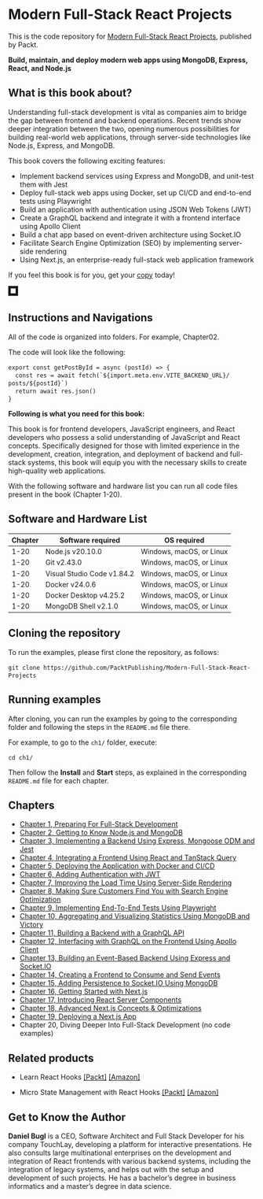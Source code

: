 # Modern Full-Stack React Projects

<a href="https://www.packtpub.com/product/modern-full-stack-react-projects/9781837637959"><img src="https://content.packt.com/B19385/cover_image_small.jpg" alt="" height="256px" align="right"></a>

This is the code repository for [Modern Full-Stack React Projects](https://www.packtpub.com/product/modern-full-stack-react-projects/9781837637959), published by Packt.

**Build, maintain, and deploy modern web apps using MongoDB, Express, React, and Node.js**

## What is this book about?
Understanding full-stack development is vital as companies aim to bridge the gap between frontend and backend operations. Recent trends show deeper integration between the two, opening numerous possibilities for building real-world web applications, through server-side technologies like Node.js, Express, and MongoDB.
	
This book covers the following exciting features:
* Implement backend services using Express and MongoDB, and unit-test them with Jest
* Deploy full-stack web apps using Docker, set up CI/CD and end-to-end tests using Playwright
* Build an application with authentication using JSON Web Tokens (JWT)
* Create a GraphQL backend and integrate it with a frontend interface using Apollo Client
* Build a chat app based on event-driven architecture using Socket.IO
* Facilitate Search Engine Optimization (SEO) by implementing server-side rendering
* Using Next.js, an enterprise-ready full-stack web application framework

If you feel this book is for you, get your [copy](https://www.amazon.com/dp/1837637954) today!

<a href="https://www.packtpub.com/?utm_source=github&utm_medium=banner&utm_campaign=GitHubBanner"><img src="https://raw.githubusercontent.com/PacktPublishing/GitHub/master/GitHub.png" 
alt="https://www.packtpub.com/" border="5" /></a>


## Instructions and Navigations
All of the code is organized into folders. For example, Chapter02.

The code will look like the following:
```
export const getPostById = async (postId) => {
  const res = await fetch(`${import.meta.env.VITE_BACKEND_URL}/
posts/${postId}`)
  return await res.json()
}
```

**Following is what you need for this book:**

This book is for frontend developers, JavaScript engineers, and React developers who possess a solid understanding of JavaScript and React concepts. Specifically designed for those with limited experience in the development, creation, integration, and deployment of backend and full-stack systems, this book will equip you with the necessary skills to create high-quality web applications.

With the following software and hardware list you can run all code files present in the book (Chapter 1-20).

## Software and Hardware List

| Chapter  | Software required                  | OS required                   |
| -------- | -----------------------------------| ------------------------------|            
| 1-20     | Node.js v20.10.0                   | Windows, macOS, or Linux      |  
| 1-20     | Git v2.43.0                        | Windows, macOS, or Linux      |
| 1-20     | Visual Studio Code v1.84.2         | Windows, macOS, or Linux      |
| 1-20     | Docker v24.0.6                     | Windows, macOS, or Linux      |
| 1-20     | Docker Desktop v4.25.2             | Windows, macOS, or Linux      |
| 1-20     | MongoDB Shell v2.1.0               | Windows, macOS, or Linux      |


## Cloning the repository

To run the examples, please first clone the repository, as follows:

```
git clone https://github.com/PacktPublishing/Modern-Full-Stack-React-Projects
```

## Running examples

After cloning, you can run the examples by going to the corresponding folder and following the steps in the `README.md` file there.

For example, to go to the `ch1/` folder, execute:

```
cd ch1/
```

Then follow the **Install** and **Start** steps, as explained in the corresponding `README.md` file for each chapter.

## Chapters

- [Chapter 1, Preparing For Full-Stack Development](https://github.com/PacktPublishing/Modern-Full-Stack-React-Projects/tree/main/ch1)
- [Chapter 2, Getting to Know Node.js and MongoDB](https://github.com/PacktPublishing/Modern-Full-Stack-React-Projects/tree/main/ch2)
- [Chapter 3, Implementing a Backend Using Express, Mongoose ODM and Jest](https://github.com/PacktPublishing/Modern-Full-Stack-React-Projects/tree/main/ch3)
- [Chapter 4, Integrating a Frontend Using React and TanStack Query](https://github.com/PacktPublishing/Modern-Full-Stack-React-Projects/tree/main/ch4)
- [Chapter 5, Deploying the Application with Docker and CI/CD](https://github.com/PacktPublishing/Modern-Full-Stack-React-Projects/tree/main/ch5)
- [Chapter 6, Adding Authentication with JWT](https://github.com/PacktPublishing/Modern-Full-Stack-React-Projects/tree/main/ch6)
- [Chapter 7, Improving the Load Time Using Server-Side Rendering](https://github.com/PacktPublishing/Modern-Full-Stack-React-Projects/tree/main/ch7)
- [Chapter 8, Making Sure Customers Find You with Search Engine Optimization](https://github.com/PacktPublishing/Modern-Full-Stack-React-Projects/tree/main/ch8)
- [Chapter 9, Implementing End-To-End Tests Using Playwright](https://github.com/PacktPublishing/Modern-Full-Stack-React-Projects/tree/main/ch9)
- [Chapter 10, Aggregating and Visualizing Statistics Using MongoDB and Victory](https://github.com/PacktPublishing/Modern-Full-Stack-React-Projects/tree/main/ch10)
- [Chapter 11, Building a Backend with a GraphQL API](https://github.com/PacktPublishing/Modern-Full-Stack-React-Projects/tree/main/ch11)
- [Chapter 12, Interfacing with GraphQL on the Frontend Using Apollo Client](https://github.com/PacktPublishing/Modern-Full-Stack-React-Projects/tree/main/ch12)
- [Chapter 13, Building an Event-Based Backend Using Express and Socket.IO](https://github.com/PacktPublishing/Modern-Full-Stack-React-Projects/tree/main/ch13)
- [Chapter 14, Creating a Frontend to Consume and Send Events](https://github.com/PacktPublishing/Modern-Full-Stack-React-Projects/tree/main/ch14)
- [Chapter 15, Adding Persistence to Socket.IO Using MongoDB](https://github.com/PacktPublishing/Modern-Full-Stack-React-Projects/tree/main/ch15)
- [Chapter 16, Getting Started with Next.js](https://github.com/PacktPublishing/Modern-Full-Stack-React-Projects/tree/main/ch16)
- [Chapter 17, Introducing React Server Components](https://github.com/PacktPublishing/Modern-Full-Stack-React-Projects/tree/main/ch17)
- [Chapter 18, Advanced Next.js Concepts & Optimizations](https://github.com/PacktPublishing/Modern-Full-Stack-React-Projects/tree/main/ch18)
- [Chapter 19, Deploying a Next.js App](https://github.com/PacktPublishing/Modern-Full-Stack-React-Projects/tree/main/ch19)
- Chapter 20, Diving Deeper Into Full-Stack Development (no code examples)



## Related products <Other books you may enjoy>
* Learn React Hooks [[Packt]](https://www.packtpub.com/product/learn-react-hooks/9781838641443) [[Amazon]](https://www.amazon.com/dp/1838641440)

* Micro State Management with React Hooks [[Packt]](https://www.packtpub.com/product/micro-state-management-with-react-hooks/9781801812375) [[Amazon]](https://www.amazon.com/dp/1801812373)

## Get to Know the Author
**Daniel Bugl**
is a CEO, Software Architect and Full Stack Developer for his company TouchLay, developing a platform for interactive presentations. He also consults large multinational enterprises on the development and integration of React frontends with various backend systems, including the integration of legacy systems, and helps out with the setup and development of such projects. He has a bachelor&rsquo;s degree in business informatics and a master&rsquo;s degree in data science.
